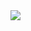 <img src="([https://i.postimg.cc/FHk3HVM1/IMG-2036.png](https://i.postimg.cc/Bvgr6415/Linked-In-Banner-1.jpg))"/>
<!--
**mdshahadad/mdshahadad** is a ✨ _special_ ✨ repository because its `README.md` (this file) appears on your GitHub profile.

Here are some ideas to get you started:

- 🔭 I’m currently working on ...
- 🌱 I’m currently learning ...
- 👯 I’m looking to collaborate on ...
- 🤔 I’m looking for help with ...
- 💬 Ask me about ...
- 📫 How to reach me: ...
- 😄 Pronouns: ...
- ⚡ Fun fact: ...
-->
